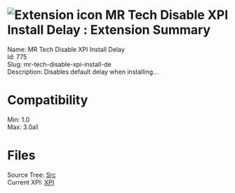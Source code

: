 # ![Extension icon](https://addons.thunderbird.net/static/img/addon-icons/default-64.png) MR Tech Disable XPI Install Delay : Extension Summary

Name: MR Tech Disable XPI Install Delay  
Id: 775  
Slug: mr-tech-disable-xpi-install-de  
Description: Disables default delay when installing...
  

# Compatibility
Min: 1.0  
Max: 3.0a1  

# Files

Source Tree: [Src](C:/Dev/Thunderbird/ThunderKdB/xall/xOther/775-mr-tech-disable-xpi-install-de/src)  
Current XPI: [XPI](C:/Dev/Thunderbird/ThunderKdB/xall/xOther/775-mr-tech-disable-xpi-install-de/xpi)  



